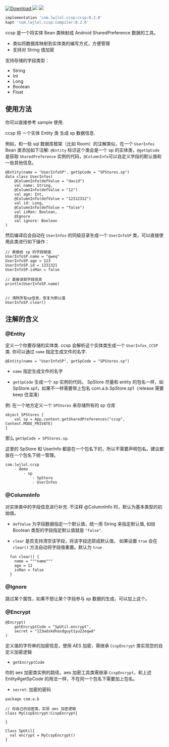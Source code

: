 
 [ ![Download](https://api.bintray.com/packages/wenchieh/maven/ccsp/images/download.svg) ](https://bintray.com/wenchieh/maven/bottombar/_latestVersion)
 ![](https://img.shields.io/badge/build-passing-green.svg)
 ![](https://img.shields.io/badge/license-MIT-orange.svg)

 ```gradle
implementation 'com.lwjlol.ccsp:ccsp:0.2.0'
kapt 'com.lwjlol.ccsp:compiler:0.2.0'
 ```

 ccsp 是一个将实体 Bean 类映射成 Android SharedPreference 数据的工具。

* 类似将数据库映射到实体类的编写方式，方便管理
* 支持对 String 值加密


支持存储的字段类型：

* String
* Int
* Long
* Boolean
* Float

## 使用方法

你可以直接参考 sample 使用.

ccsp 将 一个实体 Entity 类 生成 sp 数据信息.


例如，和一些 sql 数据库框架（比如 Room）的注解类似，在一个 `UserInfos` Bean 类添加如下注解:
`@Entity` 标识这个类会是一个 sp 的实体类，`@getSpCode` 是获取 `SharedPreference` 实例的代码，`@ColumnInfo`可以自定义字段的默认值和一些其他信息。
```
@Entity(name = "UserInfoSP", getSpCode = "SPStores.sp")
data class UserInfos(
    @ColumnInfo(defValue = "david")
    val name: String,
    @ColumnInfo(defValue = "12")
    val age: Int,
    @ColumnInfo(defValue = "12312312")
    val id: Long,
    @ColumnInfo(defValue = "false")
    val isMan: Boolean,
    @Ignore
    val ignore: Boolean
)
```
然后编译后会自动在 `UserInfos` 的同级目录生成一个 `UserInfoSP` 类，可以直接使用此类进行如下操作：
```
// 直接给 sp 的字段赋值
UserInfoSP.name = "qweq"
UserInfoSP.age = 123
UserInfoSP.id = 1231321
UserInfoSP.isMan = false

// 直接读取字段信息
println(UserInfoSP.name)


// 清除所有sp信息，恢复为默认值
UserInfoSP.clear()
```


## 注解的含义

### @Entity

定义一个你要存储的实体类. ccsp 会解析这个实体类生成一个 `UserInfos_CCSP` 类. 你可以通过 `name` 指定生成文件的名字.

```
@Entity(name = "UserInfoSP", getSpCode = "SPStores.sp")
```

*  `name`
    指定生成文件的名字

* `getSpCode`
    生成一个 sp 实例的代码， SpStore 尽量和 entity 的包名一样，如 SpStore.sp1，如果不一样需要带上包名 com.a.b.SpStore.sp1（release 需要 keep 住混淆）

例: 在一个地方定义一个 `SPStores` 来存储所有的 sp 仓库

```
object SPStores {
    val sp = App.context.getSharedPreferences("ccsp", Context.MODE_PRIVATE)
}
```


那么 `getSpCode = SPStores.sp`.

这里的 SpStore 和 UserInfo 都是在一个包名下的，所以不需要声明包名。建议都放在一个包名下统一管理。

```
com.lwjlol.ccsp
    - demo
        - sp
            - SpStore
            - UserInfos

```

### @ColumnInfo

对实体类中的字段信息进行补充. 不注释 @ColumnInfo 时，默认为基本类型的初始值。

* `defValue`
为字段数据指定一个默认值，统一用 String 来指定默认值, 如给 Boolean 类型的字段指定默认值就是 `"false"`.

* `clear`
是否支持清空该字段，将该字段还原成默认值。
如果设置 `true` 会在 `clear()` 方法自动将字段值重置。默认为 `true`
```
  fun clear() {
    name = """name"""
    age = 12
    isMan = false
  }
```



### @Ignore
跳过某个属性，如果不想让某个字段参与 sp 数据的生成，可以加上这个。



### @Encrypt
```
@Encrypt(
    getEncryptCode = "SpUtil.encrypt",
    secret = "123wdskdhasdguyt1yu22eqwd"
)
```
定义值的字符串的加密信息，使用 AES 加密，需继承 `CcspEncrypt` 类实现您的自定义加密逻辑

* `getEncryptCode`

你的 aes 加密类实例的路径，aes 加密工具类需继承 `CcspEncrypt`，和上述 Entity#getSpCode 的用法一样，不在同一个包名下需要加上包名。
* `secret`: 加密的密码

```
package com.a.b

// 你自己的加密类，实现 aes 加密逻辑
class MyCcspEncrypt:CcspEncrypt{

}

Class SpUtil{
  val encrypt = MyCcspEncrypt()
}
```
